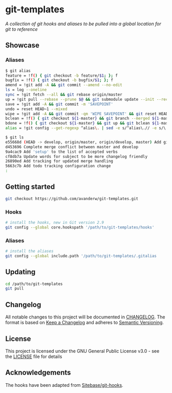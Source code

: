 # git-templates
_A collection of git hooks and aliases to be pulled into a global location for git to reference_

## Showcase

### Aliases
```bash
$ git alias
feature = !f() { git checkout -b feature/$1; }; f
bugfix = !f() { git checkout -b bugfix/$1; }; f
amend = !git add -A && git commit --amend --no-edit
ls = log --oneline
sync = !git fetch --all && git rebase origin/master
up = !git pull --rebase --prune $@ && git submodule update --init --recursive
save = !git add -A && git commit -m 'SAVEPOINT'
undo = reset HEAD~1 --mixed
wipe = !git add -A && git commit -qm 'WIPE SAVEPOINT' && git reset HEAD~1 --hard
bclean = !f() { git checkout ${1-master} && git branch --merged ${1-master} | grep -v  ${1-master}$ | xargs git branch -d; }; f
bdone = !f() { git checkout ${1-master} && git up && git bclean ${1-master}; }; f
alias = !git config --get-regexp ^alias\. | sed -e s/^alias\.// -e s/\ /\ =\ /

$ git ls
e55668d (HEAD -> develop, origin/master, origin/develop, master) Add git alias config
d453696 Complete merge conflict between master and develop
9a4cac9 Add 'setup' to the list of accepted verbs
cf8db7a Update words for subject to be more changelog friendly
26890ed Add tracking for updated merge handling
5663c7b Add todo tracking configuration change
:
```

## Getting started

```bash
git checkout https://github.com/avanderw/git-templates.git
```

### Hooks
```bash
# install the hooks, new in Git version 2.9
git config --global core.hookspath '/path/to/git-templates/hooks'
```

### Aliases
```bash
# install the aliases
git config --global include.path '/path/to/git-templates/.gitalias
```

## Updating
```bash
cd /path/to/git-templates
git pull
```

## Changelog
All notable changes to this project will be documented in [CHANGELOG](CHANGELOG.md). 
The format is based on [Keep a Changelog](https://keepachangelog.com/en/1.0.0/) 
and adheres to [Semantic Versioning](https://semver.org/spec/v2.0.0.html).

## License 
This project is licensed under the GNU General Public License v3.0 - see the [LICENSE](LICENSE) file for details

## Acknowledgements

The hooks have been adapted from [Sitebase/git-hooks](<https://github.com/Sitebase/git-hooks>).

